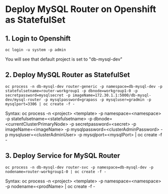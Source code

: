 # Deploy MySQL Router on Openshift as StatefulSet
## 1. Login to Openshift
```
oc login -u system -p admin
```
You will see that default project is set to "db-mysql-dev"
## 2. Deploy MySQL Router as StatefulSet
```
oc process -n db-mysql-dev router-generic -p namespace=db-mysql-dev -p statefulsetname=router-workgroup1 -p dbnode=workgroup1-0 -p secretpassword=mysqlsecret -p imageName=172.30.1.1:5000/db-mysql-dev/mysql-router -p mysqlpassword=grapass -p mysqluser=gradmin -p mysqlport=3306 | oc create -f -
```
Syntax: oc process -n \<project> \<template> -p namespace=\<namespace> -p statefulsetname=\<statefulsetname> -p dbnode=\<currentClusterPrimaryNode> -p secretpassword=\<secret> -p imageName=\<imageName> -p mysqlpassword=\<clusterAdminPassword> -p mysqluser=\<clusterAdminUser> -p mysqlport=\<mysqlPort> | oc create -f -
## 3. Deploy Service for MySQL Router
```
oc process -n db-mysql-dev router-svc -p namespace=db-mysql-dev -p nodename=router-workgroup1-0 | oc create -f -
```
Syntax: oc process -n \<project> \<template> -p namespace=\<namespace> -p nodename=\<prodName> | oc create -f -
